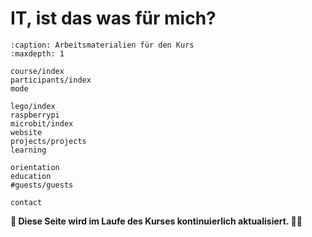 # IT, ist das was für mich?

```{toctree}
:caption: Arbeitsmaterialien für den Kurs
:maxdepth: 1

course/index
participants/index
mode

lego/index
raspberrypi
microbit/index
website
projects/projects
learning

orientation
education
#guests/guests

contact
```

**🚧 Diese Seite wird im Laufe des Kurses kontinuierlich aktualisiert. 👷‍♀️**

